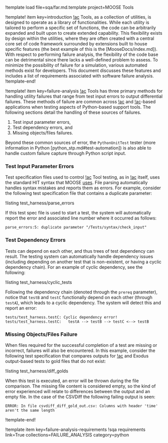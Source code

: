 !template load file=sqa/far.md.template project=MOOSE Tools

!template! item key=introduction
[!ac](MOOSE) Tools, as a collection of utilities, is designed to operate as a library of functionalities.
While each utility is tailored to perform a specific set of functions, the code can be arbitrarily expanded
and built upon to create extended capability. This flexibility exists by design within the utilities,
where they are often created with a central core set of code framework surrounded by extensions built
to house specific features (the best example of this is the [MooseDocs/index.md]). With respect to
performing failure analysis, the flexibility of the code base can be detrimental since there lacks a
well-defined problem to assess. To minimize the possibility of failure for a simulation, various
automated methods exist for developers. This document discusses these features and includes a list
of requirements associated with software failure analysis.
!template-end!

!template! item key=failure-analysis
[!ac](MOOSE) Tools has three primary methods for handling utility failures that range from test input
errors to output differential failures. These methods of failure are common across [!ac](MOOSE) and
[!ac](MOOSE)-based applications when testing aspects of Python-based support tools. The following
sections detail the handling of these sources of failures.

1. Test input parameter errors,
2. Test dependency errors, and
3. Missing objects/files failures.

Beyond these common sources of error, the `PythonUnitTest` tester (more information in Python
[python_stp.md#test-automation]) is also able to handle custom failure capture through Python script
input.

### Test Input Parameter Errors

Test specification files used to control [!ac](MOOSE) Tool testing, as in [!ac](MOOSE) itself, uses
the standard HIT syntax that MOOSE [uses](modules:application_usage/input_syntax.md). File parsing automatically
handles syntax mistakes and reports them as errors. For example, consider the following test specification
file that contains a duplicate parameter:

!listing test_harness/parse_errors

If this test spec file is used to start a test, the system will automatically report the error and associated line number where it occurred as follows:

```
parse_errors:5: duplicate parameter "/Tests/syntax/check_input"
```

### Test Dependency Errors

Tests can depend on each other, and thus trees of test dependency can result. The testing system can automatically handle dependency issues (including depending on another test that is non-existent, or having a cyclic dependency chain). For an example of cyclic dependency, see the following:

!listing test_harness/cyclic_tests

Following the dependency chain (denoted through the `prereq` parameter), notice that `testB` and `testC` functionally depend on each other (through `testA`), which leads to a cyclic dependency. The system will detect this and report an error:

```
tests/test_harness.testC: Cyclic dependency error!
tests/test_harness.testC: 	testA --> testB --> testC <--> testB
```

### Missing Objects/Files Failure

When files required for the successful completion of a test are missing or incorrect, failures will also be encountered. In this example, consider the following test specification that compares outputs for [!ac](CSV) and Exodus output-based tests to gold files that do not exist:

!listing test_harness/diff_golds

When this test is executed, an error will be thrown during the file comparison. The missing file
content is considered empty, so the kind of error experienced will relate to differences between the
output and an empty file. In the case of the CSVDiff the following failing output is seen:

```
ERROR: In file csvdiff_diff_gold_out.csv: Columns with header 'time' aren't the same length
```
!template-end!

!template item key=failure-analysis-requirements
!sqa requirements link=True collections=FAILURE_ANALYSIS category=python
